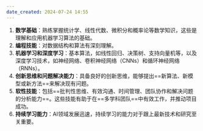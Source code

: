 ```yaml
---
date_created: 2024-07-24 14:55
---
```

1. **数学基础**：熟练掌握统计学、线性代数、微积分和概率论等数学知识，这些是理解和应用机器学习算法的基础。
2. **编程技能**：对数据结构和算法有深刻理解。
3. **机器学习和深度学习**：基本算法，如线性回归、决策树、支持向量机等，以及深度学习技术，如神经网络、卷积神经网络（CNNs）和循环神经网络（RNNs）。
4. **创新思维和问题解决能力**：具备良好的创新思维，能够提出==新算法、新模型或新方法==来解决现有问题。
5. **软性技能**：包括==批判性思维、有效沟通、时间管理、团队协作和解决问题的分析能力==。这些技能有助于在==多学科团队==中有效工作，并推动项目成功。
6. **持续学习能力**：AI领域发展迅速，持续学习的能力对于跟上最新技术和研究至关重要。

